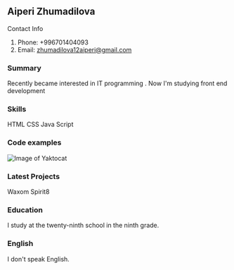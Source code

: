 ## Aiperi Zhumadilova
Contact Info 
1. Phone: +996701404093 
2. Email: zhumadilova12aiperi@gmail.com
### Summary
Recently became interested in IT programming . 
Now I'm studying front end development
### Skills
HTML
CSS
Java Script
### Code examples
![Image of Yaktocat](https://octodex.github.com/images/yaktocat.png)
### Latest Projects
Waxom
Spirit8
### Education 
I study at the twenty-ninth school in the ninth grade.
### English
I don't speak English.




